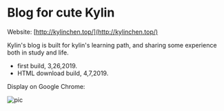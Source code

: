 # Blog for cute Kylin

 Website: [http://kylinchen.top/](http://kylinchen.top/)

 Kylin's blog is built for kylin's learning path, and sharing some experience both in study and life.

 - first build, 3,26,2019.
 - HTML download build, 4,7,2019.

 

Display on Google Chrome:

![pic](https://ws2.sinaimg.cn/large/006tNc79ly1g1tf5cs3tsj31iz0u0n0o.jpg)